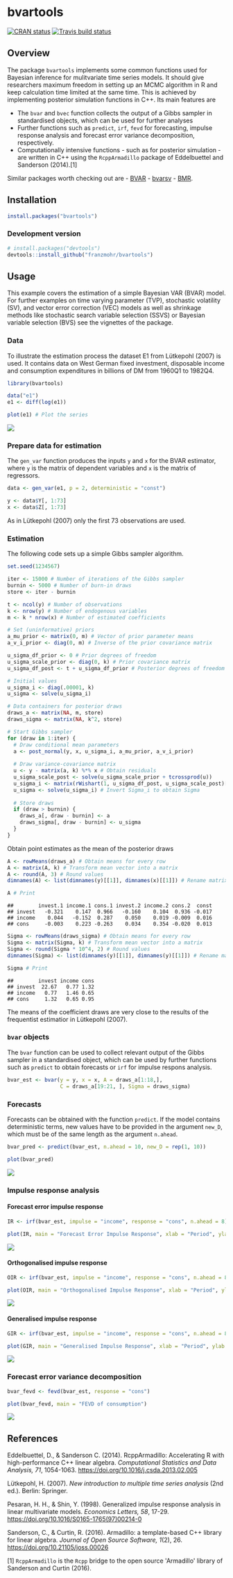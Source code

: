 
bvartools
=========

[![CRAN status](https://www.r-pkg.org/badges/version/bvartools)](https://cran.r-project.org/package=bvartools) [![Travis build status](https://travis-ci.org/franzmohr/bvartools.svg?branch=master)](https://travis-ci.org/franzmohr/bvartools)

Overview
--------

The package `bvartools` implements some common functions used for Bayesian inference for mulitvariate time series models. It should give researchers maximum freedom in setting up an MCMC algorithm in R and keep calculation time limited at the same time. This is achieved by implementing posterior simulation functions in C++. Its main features are

-   The `bvar` and `bvec` function collects the output of a Gibbs sampler in standardised objects, which can be used for further analyses
-   Further functions such as `predict`, `irf`, `fevd` for forecasting, impulse response analysis and forecast error variance decomposition, respectively.
-   Computationally intensive functions - such as for posterior simulation - are written in C++ using the `RcppArmadillo` package of Eddelbuettel and Sanderson (2014).[1]

Similar packages worth checking out are - [BVAR](https://cran.r-project.org/package=BVAR) - [bvarsv](https://cran.r-project.org/package=bvarsv) - [BMR](https://github.com/kthohr/BMR).

Installation
------------

``` r
install.packages("bvartools")
```

### Development version

``` r
# install.packages("devtools")
devtools::install_github("franzmohr/bvartools")
```

Usage
-----

This example covers the estimation of a simple Bayesian VAR (BVAR) model. For further examples on time varying parameter (TVP), stochastic volatility (SV), and vector error correction (VEC) models as well as shrinkage methods like stochastic search variable selection (SSVS) or Bayesian variable selection (BVS) see the vignettes of the package.

### Data

To illustrate the estimation process the dataset E1 from Lütkepohl (2007) is used. It contains data on West German fixed investment, disposable income and consumption expenditures in billions of DM from 1960Q1 to 1982Q4.

``` r
library(bvartools)

data("e1")
e1 <- diff(log(e1))

plot(e1) # Plot the series
```

<img src="README_files/figure-markdown_github/data-1.png" style="display: block; margin: auto;" />

### Prepare data for estimation

The `gen_var` function produces the inputs `y` and `x` for the BVAR estimator, where `y` is the matrix of dependent variables and `x` is the matrix of regressors.

``` r
data <- gen_var(e1, p = 2, deterministic = "const")

y <- data$Y[, 1:73]
x <- data$Z[, 1:73]
```

As in Lütkepohl (2007) only the first 73 observations are used.

### Estimation

The following code sets up a simple Gibbs sampler algorithm.

``` r
set.seed(1234567)

iter <- 15000 # Number of iterations of the Gibbs sampler
burnin <- 5000 # Number of burn-in draws
store <- iter - burnin

t <- ncol(y) # Number of observations
k <- nrow(y) # Number of endogenous variables
m <- k * nrow(x) # Number of estimated coefficients

# Set (uninformative) priors
a_mu_prior <- matrix(0, m) # Vector of prior parameter means
a_v_i_prior <- diag(0, m) # Inverse of the prior covariance matrix

u_sigma_df_prior <- 0 # Prior degrees of freedom
u_sigma_scale_prior <- diag(0, k) # Prior covariance matrix
u_sigma_df_post <- t + u_sigma_df_prior # Posterior degrees of freedom

# Initial values
u_sigma_i <- diag(.00001, k)
u_sigma <- solve(u_sigma_i)

# Data containers for posterior draws
draws_a <- matrix(NA, m, store)
draws_sigma <- matrix(NA, k^2, store)

# Start Gibbs sampler
for (draw in 1:iter) {
  # Draw conditional mean parameters
  a <- post_normal(y, x, u_sigma_i, a_mu_prior, a_v_i_prior)
  
  # Draw variance-covariance matrix
  u <- y - matrix(a, k) %*% x # Obtain residuals
  u_sigma_scale_post <- solve(u_sigma_scale_prior + tcrossprod(u))
  u_sigma_i <- matrix(rWishart(1, u_sigma_df_post, u_sigma_scale_post)[,, 1], k)
  u_sigma <- solve(u_sigma_i) # Invert Sigma_i to obtain Sigma
  
  # Store draws
  if (draw > burnin) {
    draws_a[, draw - burnin] <- a
    draws_sigma[, draw - burnin] <- u_sigma
  }
}
```

Obtain point estimates as the mean of the posterior draws

``` r
A <- rowMeans(draws_a) # Obtain means for every row
A <- matrix(A, k) # Transform mean vector into a matrix
A <- round(A, 3) # Round values
dimnames(A) <- list(dimnames(y)[[1]], dimnames(x)[[1]]) # Rename matrix dimensions

A # Print
```

    ##        invest.1 income.1 cons.1 invest.2 income.2 cons.2  const
    ## invest   -0.321    0.147  0.966   -0.160    0.104  0.936 -0.017
    ## income    0.044   -0.152  0.287    0.050    0.019 -0.009  0.016
    ## cons     -0.003    0.223 -0.263    0.034    0.354 -0.020  0.013

``` r
Sigma <- rowMeans(draws_sigma) # Obtain means for every row
Sigma <- matrix(Sigma, k) # Transform mean vector into a matrix
Sigma <- round(Sigma * 10^4, 2) # Round values
dimnames(Sigma) <- list(dimnames(y)[[1]], dimnames(y)[[1]]) # Rename matrix dimensions

Sigma # Print
```

    ##        invest income cons
    ## invest  22.67   0.77 1.32
    ## income   0.77   1.46 0.65
    ## cons     1.32   0.65 0.95

The means of the coefficient draws are very close to the results of the frequentist estimatior in Lütkepohl (2007).

### `bvar` objects

The `bvar` function can be used to collect relevant output of the Gibbs sampler in a standardised object, which can be used by further functions such as `predict` to obtain forecasts or `irf` for impulse respons analysis.

``` r
bvar_est <- bvar(y = y, x = x, A = draws_a[1:18,],
                 C = draws_a[19:21, ], Sigma = draws_sigma)
```

### Forecasts

Forecasts can be obtained with the function `predict`. If the model contains deterministic terms, new values have to be provided in the argument `new_D`, which must be of the same length as the argument `n.ahead`.

``` r
bvar_pred <- predict(bvar_est, n.ahead = 10, new_D = rep(1, 10))

plot(bvar_pred)
```

![](README_files/figure-markdown_github/forecasts-1.png)

### Impulse response analysis

#### Forecast error impulse response

``` r
IR <- irf(bvar_est, impulse = "income", response = "cons", n.ahead = 8)

plot(IR, main = "Forecast Error Impulse Response", xlab = "Period", ylab = "Response")
```

![](README_files/figure-markdown_github/feir-1.png)

#### Orthogonalised impulse response

``` r
OIR <- irf(bvar_est, impulse = "income", response = "cons", n.ahead = 8, type = "oir")

plot(OIR, main = "Orthogonalised Impulse Response", xlab = "Period", ylab = "Response")
```

![](README_files/figure-markdown_github/oir-1.png)

#### Generalised impulse response

``` r
GIR <- irf(bvar_est, impulse = "income", response = "cons", n.ahead = 8, type = "gir")

plot(GIR, main = "Generalised Impulse Response", xlab = "Period", ylab = "Response")
```

![](README_files/figure-markdown_github/gir-1.png)

### Forecast error variance decomposition

``` r
bvar_fevd <- fevd(bvar_est, response = "cons")

plot(bvar_fevd, main = "FEVD of consumption")
```

![](README_files/figure-markdown_github/fevd-1.png)

References
----------

Eddelbuettel, D., & Sanderson C. (2014). RcppArmadillo: Accelerating R with high-performance C++ linear algebra. *Computational Statistics and Data Analysis, 71*, 1054-1063. <https://doi.org/10.1016/j.csda.2013.02.005>

Lütkepohl, H. (2007). *New introduction to multiple time series analysis* (2nd ed.). Berlin: Springer.

Pesaran, H. H., & Shin, Y. (1998). Generalized impulse response analysis in linear multivariate models. *Economics Letters, 58*, 17-29. <https://doi.org/10.1016/S0165-1765(97)00214-0>

Sanderson, C., & Curtin, R. (2016). Armadillo: a template-based C++ library for linear algebra. *Journal of Open Source Software, 1*(2), 26. <https://doi.org/10.21105/joss.00026>

[1] `RcppArmadillo` is the `Rcpp` bridge to the open source 'Armadillo' library of Sanderson and Curtin (2016).
